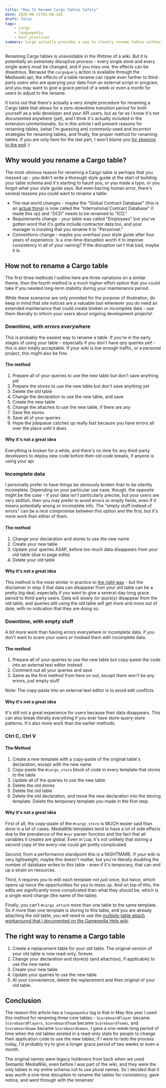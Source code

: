 ```yaml
---
title: "How To Rename Cargo Tables Safely"
date: 2020-08-11T01:08:14Z
draft: false
tags:
    - cargo
    - leaguepedia
    - best_practices
summary: Cargo actually provides a way to cleanly rename tables without any "downtime," but it's not obvious or documented how to do this.
---
```

Renaming Cargo tables is unavoidable in the lifetime of a wiki. But it is potentially an extremely disruptive process - every single store and every single query must be changed, and if you miss one, the effects can be disastrous. Because the `cargoquery` action is available through the Mediawiki api, the effects of a table rename can ripple even farther to third-party users who are querying your data from an external script or program, and you may want to give a grace period of a week or even a month for users to adjust to the rename.

It turns out that there's actually a very simple procedure for renaming a Cargo table that allows for a zero-downtime transition period for both yourself as a wiki developer and your API users, but as far as I know it's not documented anywhere (yet), and I think it's actually included in the extension unintentionally. So in this article I will present reasons for renaming tables, (what I'm guessing are) commonly-used and incorrect strategies for renaming tables, and finally, the proper method for renaming tables. If you are only here for the last part, I won't blame you [for skipping to the end](#the-right-way-to-rename-a-cargo-table) :)

## Why would you rename a Cargo table?
The most obvious reason for renaming a Cargo table is perhaps that you messed up - you didn't write a thorough style guide at the start of building your table schema and it's starting to haunt you, or you made a typo, or you forgot what your style guide says. But even barring human error, there's several reasons you could want to rename a table.
* The real world changes - maybe the "Global Contract Database" (this is an [actual thing](https://lol.gamepedia.com/Archive:Global_Contract_Database)) is now called the "International Contract Database" (I made this up) and "GCD" needs to be renamed to "ICD." 
* Requirements change - your table was called "Employees" but you've gotten word that it's gotta include contractor data too, and your manager is insisting that you rename it to "Personnel."
* Conventions change - maybe you overhaul your style guide after four years of experience. Is a one-time disruption worth it to improve consistency in all of your naming? If the disruption isn't that bad, maybe it is.
  
## How not to rename a Cargo table
The first three methods I outline here are three variations on a similar theme, then the fourth method is a much higher-effort option that you could take if you needed long-term stability during your maintenance period.

While these scenarios are only provided for the purpose of illustration, do keep in mind that site notices are a valuable tool whenever you do need an extended maintenance that could create broken or incomplete data - use them liberally to inform your users about ongoing development projects!
### Downtime, with errors everywhere
This is probably the easiest way to rename a table. If you're in the early stages of using your table - especially if you don't have qny queries yet! - this is also totally acceptable. If your wiki is low enough traffic, or a personal project, this might also be fine.
#### The method
1. Prepare all of your queries to use the new table but don't save anything yet
2. Prepare the stores to use the new table but don't save anything yet
3. Delete the old table
4. Change the declaration to use the new table, and save
5. Create the new table
6. Change the attaches to use the new table, if there are any
7. Save the stores
8. Save all of your queries
9. Hope the jobqueue catches up really fast because you have errors all over the place until it does

#### Why it's not a great idea
Everything is broken for a while, and there's no time for any third-party developers to deploy new code before their old code breaks, if anyone is using your api

### Incomplete data
I personally prefer to have things be obviously broken than to be silently incomplete. Depending on your particular use case, though, the opposite might be the case - if your data isn't particularly precise, but your users are very skittish, then you may prefer to avoid errors or empty fields, even if it means potentially wrong or incomplete info. The "empty stuff instead of errors" can be a nice compromise between this option and the first, but it's more work than either of them.
#### The method
1. Change your declaration and stores to use the new name
2. Create your new table
3. Update your queries ASAP, before too much data disappears from your old table (due to page edits)
4. Delete your old table
#### Why it's not a great idea
This method is the most similar in practice to [the right way](#the-right-way-to-rename-a-cargo-table) - but the disclaimer in step 3 that data can disappear from your old table can be a pretty big deal, especially if you want to give a several-day-long grace period to third-party users. Data will slowly (or quickly) disappear from the old table, and queries still using the old table will get more and more out of date, with no indication that they are doing so.

### Downtime, with empty stuff
A bit more work than having errors everywhere or incomplete data, if you don't want to scare your users or mislead them with incomplete data.
#### The method
1. Prepare all of your queries to use the new table but copy-paste the code into an external text editor instead
2. Comment out all your queries and save
3. Same as the first method from here on out, except there won't be any errors, just empty stuff

Note: The copy-paste into an external text editor is to avoid edit conflicts.
#### Why it's not a great idea
It's still not a great experience for users because their data disappears. This can also break literally everything if you ever have store-query-store patterns. It's also more work than the earlier methods.

### Ctrl C, Ctrl V
#### The Method
1. Create a new template with a copy-paste of the original table's declaration, except with the new name
2. Copy-paste the `#cargo_store` block of code in every template that stores to the table
3. Update all of the queries to use the new table
4. Delete the old stores
5. Delete the old table
6. Delete the old declaration, and move the new declaration into the storing template. Delete the temporary template you made in the first step.

#### Why it's not a great idea
First of all, the copy-paste of the `#cargo_store` is MUCH easier said than done in a lot of cases. MediaWiki templates tend to have a lot of side effects due to the prevalence of the `#var` parser function and the fact that all variables it creates are global. Even in Lua, it's not unlikely that storing a second copy of the every row could get pretty complicated.

Second, from a performance standpoint this is a NIGHTMARE. If your wiki is very lightweight, maybe this doesn't matter, but you're literally doubling the number of database writes to this table - even if it's temporary, that can end up a strain on resources.

Third, it requires you to edit each template not just once, but twice, which opens up twice the opportunities for you to mess up. And on top of this, the edits are significantly more complicated than what they should be, which is a single word change (the name of the table).

Finally, you can't `#cargo_attach` more than one table to the same template. So if more than one template is storing to this table, and you are already attaching the old table, you will need to use the [multiple-table attach workarournd that I documented on the Gamepedia Help wiki](https://help.gamepedia.com/Extension:Cargo/attaching_tables).

## The right way to rename a Cargo table
1. Create a replacement table for your old table. The original version of your old table is now read-only, forever.
2. Change your declaration and store(s) (and attach(es), if applicable) to use the new name
3. Create your new table
4. Update your queries to use the new table
5. At your convenience, delete the replacement and then original of your old table.

## Conclusion
The reason this article has a `leaguepedia` tag is that in May this year I used this method for renaming three core tables - `ScoreboardPlayer` became `ScoreboardPlayers`, `ScoreboardTeam` became `ScoreboardTeams`, and `ScoreboardGame` became `ScoreboardGames`. I gave a one-week-long period of time when the old tables existed in a read-only state for people to change their application code to use the new tables; if I were to redo the process today, I'd probably try to give a longer grace period of two weeks or even a month.

The original names were legacy holdovers from back when we used Semantic MediaWiki, even before I was part of the wiki, and they were the only tables in my entire schema not to use plural names. So I decided that it was worth a one-time disruption to rename the tables for consistency, gave notice, and went through with the renames!